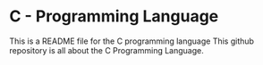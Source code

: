 # C - Programming Language

This is a README file for the C programming language
This github repository is all about the C Programming Language.
